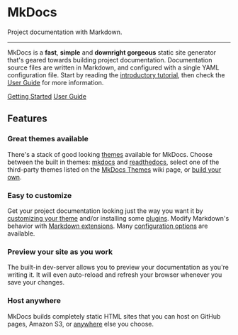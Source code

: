 # MkDocs

Project documentation with&nbsp;Markdown.

---

MkDocs is a **fast**, **simple** and **downright gorgeous** static site
generator that's geared towards building project documentation. Documentation
source files are written in Markdown, and configured with a single YAML
configuration file. Start by reading the [introductory tutorial], then check the
[User Guide] for more information.

[introductory tutorial]: getting-started.md
[User Guide]: user-guide/index.md

<div class="text-center">
<a href="getting-started/" class="btn btn-primary" role="button">Getting Started</a>
<a href="user-guide/" class="btn btn-primary" role="button">User Guide</a>
</div>

<div class="jumbotron">
<h2 class="display-4 text-center">Features</h2>

<div class="row">
  <div class="col-sm-6">
    <div class="card">
      <div class="card-body">
        <h3 class="card-title">Great themes available</h3>
        <p class="card-text">
            There's a stack of good looking <a
            href="user-guide/choosing-your-theme">themes</a> available for
            MkDocs. Choose between the built in themes: <a
            href="user-guide/choosing-your-theme/#mkdocs">mkdocs</a> and <a
            href="user-guide/choosing-your-theme/#readthedocs">readthedocs</a>,
            select one of the third-party themes listed on the <a
            href="https://github.com/mkdocs/mkdocs/wiki/MkDocs-Themes">MkDocs
            Themes</a> wiki page, or <a href="dev-guide/themes/">build your
            own</a>.
        </p>
      </div>
    </div>
  </div>
  <div class="col-sm-6">
    <div class="card">
      <div class="card-body">
        <h3 class="card-title">Easy to customize</h3>
        <p class="card-text">
            Get your project documentation looking just the way you want it by
            <a href="user-guide/customizing-your-theme/">customizing your
            theme</a> and/or installing some <a
            href="user-guide/configuration/#plugins">plugins</a>. Modify
            Markdown's behavior with <a
            href="user-guide/configuration/#markdown_extensions">Markdown
            extensions</a>. Many <a
            href="user-guide/configuration/">configuration options</a> are
            available.
        </p>
      </div>
    </div>
  </div>
</div>

<div class="row">
  <div class="col-sm-6">
    <div class="card">
      <div class="card-body">
        <h3 class="card-title">Preview your site as you work</h3>
        <p class="card-text">
            The built-in dev-server allows you to preview your documentation
            as you're writing it. It will even auto-reload and refresh your
            browser whenever you save your changes.
        </p>
      </div>
    </div>
  </div>
  <div class="col-sm-6">
    <div class="card">
      <div class="card-body">
        <h3 class="card-title">Host anywhere</h3>
        <p class="card-text">
            MkDocs builds completely static HTML sites that you can host on
            GitHub pages, Amazon S3, or <a
            href="user-guide/deploying-your-docs/">anywhere</a> else you
            choose.
        </p>
      </div>
    </div>
  </div>
</div>
</div>